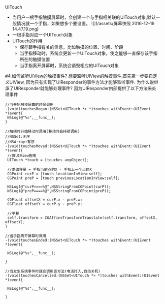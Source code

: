 
UITouch

- 当用户一根手指触摸屏幕时，会创建一个与手指相关联的UITouch对象,默认一般情况就一个手指，如果想多个要设置。
![](/assets/屏幕快照 2016-12-19 14.47.19.png)
- 一根手指对应一个UITouch对象
- UITouch的作用
  - 保存跟手指有关的信息，比如触摸的位置、时间、阶段
  - 当手指移动时，系统会更新一个UITouch对象，使之能够一直保存该手指所在的触摸位置
  - 当手指离开屏幕时，系统会销毁相应的UITouch对象


#4.如何监听UIView的触摸事件?
    	想要监听UIView的触摸事件,首先第一步要自定义UIView,
    	因为只有实现了UIResponder的事件方法才能够监听事件.
        为什么说继承了UIResponder就能够处理事件? 
        因为UIResponder内部提供了以下方法来处理事件

```
//当开始触摸屏幕的时候调用
-(void)touchesBegan:(NSSet<UITouch *> *)touches withEvent:(UIEvent *)event{
 NSLog(@"%s",__func__);
}

//触摸时开始移动时调用(移动时会持续调用)
//NSSet:无序
//NSArray:有序
-(void)touchesMoved:(NSSet<UITouch *> *)touches withEvent:(UIEvent *)event{
 //做UIView拖拽
 UITouch *touch = [touches anyObject];

 //求偏移量 = 手指当前点的X - 手指上一个点的X
 CGPoint curP = [touch locationInView:self];
 CGPoint preP = [touch previousLocationInView:self];

 NSLog(@"curP====%@",NSStringFromCGPoint(curP));
 NSLog(@"preP====%@",NSStringFromCGPoint(preP));

 CGFloat offsetX = curP.x - preP.x;
 CGFloat offsetY = curP.y - preP.y;

 //平移
 self.transform = CGAffineTransformTranslate(self.transform, offsetX, offsetY);
}

//当手指离开屏幕时调用
-(void)touchesEnded:(NSSet<UITouch *> *)touches withEvent:(UIEvent *)event{

 NSLog(@"%s",__func__);

}

//当发生系统事件时就会调用该方法(电话打入,自动关机)
-(void)touchesCancelled:(NSSet<UITouch *> *)touches withEvent:(UIEvent *)event{

 NSLog(@"%s",__func__);

}

```

   